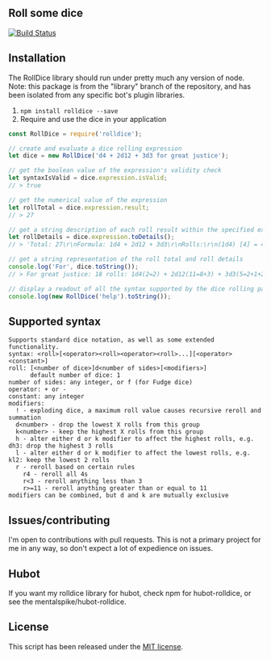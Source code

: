 Roll some dice
---

[![Build Status](https://travis-ci.org/mentalspike/rolldice.svg?branch=library)](https://travis-ci.org/mentalspike/rolldice)

## Installation

The RollDice library should run under pretty much any version of node. Note: this package is from the "library" branch of the repository, and has been isolated from any specific bot's plugin libraries.

1. `npm install rolldice --save`
2. Require and use the dice in your application

``` javascript
const RollDice = require('rolldice');

// create and evaluate a dice rolling expression
let dice = new RollDice('d4 + 2d12 + 3d3 for great justice');

// get the boolean value of the expression's validity check
let syntaxIsValid = dice.expression.isValid;
// > true

// get the numerical value of the expression
let rollTotal = dice.expression.result;
// > 27

// get a string description of each roll result within the specified expression
let rollDetails = dice.expression.toDetails();
// > 'Total: 27\r\nFormula: 1d4 + 2d12 + 3d3\r\nRolls:\r\n(1d4) [4] = 4\r\n(2d12) [6,11] = 17\r\n(3d3) [1,3,2] = 6'

// get a string representation of the roll total and roll details
console.log('For', dice.toString());
// > For great justice: 18 rolls: 1d4(2=2) + 2d12(11=8+3) + 3d3(5=2+1+2)

// display a readout of all the syntax supported by the dice rolling parser
console.log(new RollDice('help').toString());
```

## Supported syntax

``` plaintext
Supports standard dice notation, as well as some extended functionality.
syntax: <roll>[<operator><roll><operator><roll>...][<operator><constant>]
roll: [<number of dice>]d<number of sides>[<modifiers>]
      default number of dice: 1
number of sides: any integer, or f (for Fudge dice)
operator: + or -
constant: any integer
modifiers:
  ! - exploding dice, a maximum roll value causes recursive reroll and summation
  d<number> - drop the lowest X rolls from this group
  k<number> - keep the highest X rolls from this group
  h - alter either d or k modifier to affect the highest rolls, e.g. dh3: drop the highest 3 rolls
  l - alter either d or k modifier to affect the lowest rolls, e.g. kl2: keep the lowest 2 rolls
  r - reroll based on certain rules
    r4 - reroll all 4s
    r<3 - reroll anything less than 3
    r>=11 - reroll anything greater than or equal to 11
modifiers can be combined, but d and k are mutually exclusive
```

## Issues/contributing

I'm open to contributions with pull requests. This is not a primary project for me in any way, so don't expect a lot of expedience on issues.

## Hubot

If you want my rolldice library for hubot, check npm for hubot-rolldice, or see the mentalspike/hubot-rolldice.

## License

This script has been released under the [MIT license](./LICENSE).
